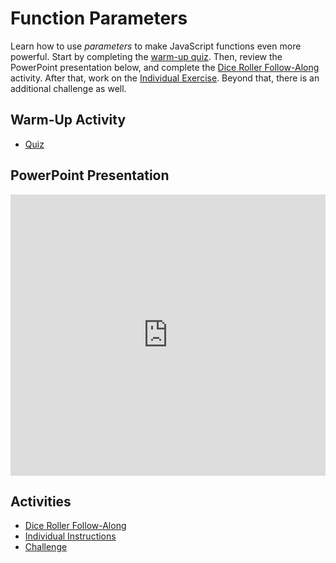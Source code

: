# Function Parameters
Learn how to use _parameters_ to make JavaScript functions even more powerful. Start by completing the [warm-up quiz](WarmUp.md). Then, review the PowerPoint presentation below, and complete the [Dice Roller Follow-Along](DiceRollerFollowAlong.md) activity. After that, work on the [Individual Exercise](IndividualInstructions.md). Beyond that, there is an additional challenge as well.

## Warm-Up Activity
- [Quiz](WarmUp.md)

## PowerPoint Presentation
<iframe src='https://view.officeapps.live.com/op/embed.aspx?src=https://hylandtechclub.com/web-102/Week08/FunctionParameters.pptx' width='100%' height='450px' frameborder='0'></iframe>

## Activities
- [Dice Roller Follow-Along](DiceRollerFollowAlong.md)
- [Individual Instructions](IndividualInstructions.md)
- [Challenge](Challenge.md)